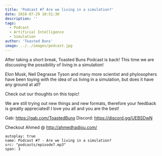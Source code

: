 ```yaml
---
title: 'Podcast #7 Are we living in a simulation?'
date: 2018-07-29 10:51:30
description: ''
tags:
  - Podcast
  - Artificial Intelligence
  - Simulation
author: 'Toasted Buns'
image: ../../images/podcast.jpg
---
```


After taking a short break, Toasted Buns Podcast is back! This time we are discussing the possibility of living in a simulation!

Elon Musk, Neil Degrasse Tyson and many more scientist and phylosophers have been toying with the idea of us living in a simulation, but does it have any ground at all?

Check out our thoughts on this topic!

We are still trying out new things and new formats, therefore your
feedback is greatly appreciated!
I love you all and you are the best!

Gab: https://gab.com/ToastedBuns
Discord: https://discord.gg/UEBSDwN

<script async src="//pagead2.googlesyndication.com/pagead/js/adsbygoogle.js"></script><ins class="adsbygoogle" style="display:block; text-align:center;"  data-ad-layout="in-article"  data-ad-format="fluid"  data-ad-client="ca-pub-2164900147810573"  data-ad-slot="8817307412"></ins><script>(adsbygoogle = window.adsbygoogle || []).push({});</script>

Checkout Ahmed @ http://ahmedhadjou.com/

```audio
autoplay: true
name: Podcast #7 - Are we living in a simulation?
src: "podcasts/episode7.mp3"
span: 3
```
